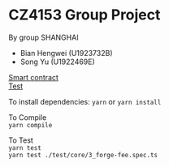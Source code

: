 # CZ4153 Group Project  
By group SHANGHAI  
 - Bian Hengwei (U1923732B)  
 - Song Yu (U1922469E)  
  
[Smart contract](./contracts/core/shibaswap/PendleShibaswapForge.sol)  
[Test](./test/fixtures/shibaswapForge.fixture.ts)  
  
To install dependencies:
`yarn` or `yarn install`
  
To Compile  
`yarn compile`  
  
  
To Test  
`yarn test`  
`yarn test ./test/core/3_forge-fee.spec.ts`  
